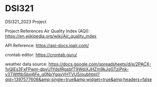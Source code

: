 # DSI321
DSI321_2023 Project 

Project References
Air Quality Index (AQI): https://en.wikipedia.org/wiki/Air_quality_index

API Reference: https://api-docs.iqair.com/

crontab editor: https://crontab.guru/

weather data source: https://docs.google.com/spreadsheets/d/e/2PACX-1vQlEs3FxFPwm-dpvU1YdsfRgsbfT9WdiXJHZm9kJgGTziPnk-y3TWtftbSbxj6Fe_g0NxYgqyVHTVU5/pubhtml?gid=1397577608&amp;single=true&amp;widget=true&amp;headers=false
